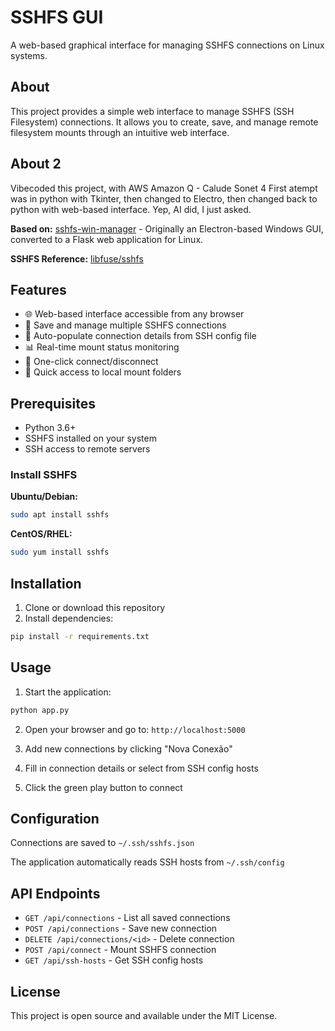# SSHFS GUI

A web-based graphical interface for managing SSHFS connections on Linux systems.

## About

This project provides a simple web interface to manage SSHFS (SSH Filesystem) connections. It allows you to create, save, and manage remote filesystem mounts through an intuitive web interface.

## About 2

Vibecoded this project, with AWS Amazon Q - Calude Sonet 4
First atempt was in python with Tkinter, then changed to Electro,
then changed back to python with web-based interface. Yep, AI did, I just asked.


**Based on:** [sshfs-win-manager](https://github.com/evsar3/sshfs-win-manager) - Originally an Electron-based Windows GUI, converted to a Flask web application for Linux.

**SSHFS Reference:** [libfuse/sshfs](https://github.com/libfuse/sshfs)

## Features

- 🌐 Web-based interface accessible from any browser
- 💾 Save and manage multiple SSHFS connections
- 🔧 Auto-populate connection details from SSH config file
- 📊 Real-time mount status monitoring
- 🎯 One-click connect/disconnect
- 📁 Quick access to local mount folders

## Prerequisites

- Python 3.6+
- SSHFS installed on your system
- SSH access to remote servers

### Install SSHFS

**Ubuntu/Debian:**
```bash
sudo apt install sshfs
```

**CentOS/RHEL:**
```bash
sudo yum install sshfs
```

## Installation

1. Clone or download this repository
2. Install dependencies:
```bash
pip install -r requirements.txt
```

## Usage

1. Start the application:
```bash
python app.py
```

2. Open your browser and go to: `http://localhost:5000`

3. Add new connections by clicking "Nova Conexão"

4. Fill in connection details or select from SSH config hosts

5. Click the green play button to connect

## Configuration

Connections are saved to `~/.ssh/sshfs.json`

The application automatically reads SSH hosts from `~/.ssh/config`

## API Endpoints

- `GET /api/connections` - List all saved connections
- `POST /api/connections` - Save new connection
- `DELETE /api/connections/<id>` - Delete connection
- `POST /api/connect` - Mount SSHFS connection
- `GET /api/ssh-hosts` - Get SSH config hosts

## License

This project is open source and available under the MIT License.